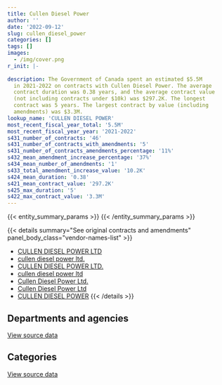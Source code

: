 ```yaml
---
title: Cullen Diesel Power
author: ''
date: '2022-09-12'
slug: cullen_diesel_power
categories: []
tags: []
images:
  - /img/cover.png
r_init: |-
  
description: The Government of Canada spent an estimated $5.5M
  in 2021-2022 on contracts with Cullen Diesel Power. The average
  contract duration was 0.38 years, and the average contract value
  (not including contracts under $10k) was $297.2K. The longest
  contract was 5 years. The largest contract by value (including
  amendments) was $3.3M.
lookup_name: 'CULLEN DIESEL POWER'
most_recent_fiscal_year_total: '5.5M'
most_recent_fiscal_year_year: '2021-2022'
s431_number_of_contracts: '46'
s431_number_of_contracts_with_amendments: '5'
s431_number_of_contracts_amendments_percentage: '11%'
s432_mean_amendment_increase_percentage: '37%'
s434_mean_number_of_amendments: '1'
s433_total_amendment_increase_value: '10.2K'
s424_mean_duration: '0.38'
s421_mean_contract_value: '297.2K'
s425_max_duration: '5'
s422_max_contract_value: '3.3M'
---
```


<script src="/rmarkdown-libs/htmlwidgets/htmlwidgets.js"></script>
<link href="/rmarkdown-libs/datatables-css/datatables-crosstalk.css" rel="stylesheet" />
<script src="/rmarkdown-libs/datatables-binding/datatables.js"></script>
<script src="/rmarkdown-libs/jquery/jquery-3.6.0.min.js"></script>
<link href="/rmarkdown-libs/dt-core-bootstrap/css/dataTables.bootstrap.min.css" rel="stylesheet" />
<link href="/rmarkdown-libs/dt-core-bootstrap/css/dataTables.bootstrap.extra.css" rel="stylesheet" />
<script src="/rmarkdown-libs/dt-core-bootstrap/js/jquery.dataTables.min.js"></script>
<script src="/rmarkdown-libs/dt-core-bootstrap/js/dataTables.bootstrap.min.js"></script>
<link href="/rmarkdown-libs/crosstalk/css/crosstalk.min.css" rel="stylesheet" />
<script src="/rmarkdown-libs/crosstalk/js/crosstalk.min.js"></script>
<script src="/rmarkdown-libs/htmlwidgets/htmlwidgets.js"></script>
<link href="/rmarkdown-libs/datatables-css/datatables-crosstalk.css" rel="stylesheet" />
<script src="/rmarkdown-libs/datatables-binding/datatables.js"></script>
<script src="/rmarkdown-libs/jquery/jquery-3.6.0.min.js"></script>
<link href="/rmarkdown-libs/dt-core-bootstrap/css/dataTables.bootstrap.min.css" rel="stylesheet" />
<link href="/rmarkdown-libs/dt-core-bootstrap/css/dataTables.bootstrap.extra.css" rel="stylesheet" />
<script src="/rmarkdown-libs/dt-core-bootstrap/js/jquery.dataTables.min.js"></script>
<script src="/rmarkdown-libs/dt-core-bootstrap/js/dataTables.bootstrap.min.js"></script>
<link href="/rmarkdown-libs/crosstalk/css/crosstalk.min.css" rel="stylesheet" />
<script src="/rmarkdown-libs/crosstalk/js/crosstalk.min.js"></script>

{{< entity_summary_params >}}
{{< /entity_summary_params >}}

{{< details summary="See original contracts and amendments" panel_body_class="vendor-names-list" >}}
- [CULLEN DIESEL POWER LTD](https://search.open.canada.ca/en/ct/?sort=contract_value_f%20desc&page=1&search_text=%22CULLEN%20DIESEL%20POWER%20LTD%22)
- [cullen diesel power ltd.](https://search.open.canada.ca/en/ct/?sort=contract_value_f%20desc&page=1&search_text=%22cullen%20diesel%20power%20ltd.%22)
- [CULLEN DIESEL POWER LTD.](https://search.open.canada.ca/en/ct/?sort=contract_value_f%20desc&page=1&search_text=%22CULLEN%20DIESEL%20POWER%20LTD.%22)
- [cullen diesel power ltd](https://search.open.canada.ca/en/ct/?sort=contract_value_f%20desc&page=1&search_text=%22cullen%20diesel%20power%20ltd%22)
- [Cullen Diesel Power Ltd.](https://search.open.canada.ca/en/ct/?sort=contract_value_f%20desc&page=1&search_text=%22Cullen%20Diesel%20Power%20Ltd.%22)
- [Cullen Diesel Power Ltd](https://search.open.canada.ca/en/ct/?sort=contract_value_f%20desc&page=1&search_text=%22Cullen%20Diesel%20Power%20Ltd%22)
- [CULLEN DIESEL POWER](https://search.open.canada.ca/en/ct/?sort=contract_value_f%20desc&page=1&search_text=%22CULLEN%20DIESEL%20POWER%22)
{{< /details >}}

## Departments and agencies

<div id="htmlwidget-1" style="width:100%;height:auto;" class="datatables html-widget"></div>
<script type="application/json" data-for="htmlwidget-1">{"x":{"style":"bootstrap","filter":"none","vertical":false,"data":[["<a href=\"/departments/csc-scc/\">Correctional Service of Canada<\/a>","<a href=\"/departments/dfo-mpo/\">Fisheries and Oceans Canada<\/a>","<a href=\"/departments/dnd-mdn/\">National Defence<\/a>","<a href=\"/departments/pc/\">Parks Canada<\/a>"],[246013.14,314015.31,null,null],[59413.61,4531575.16,null,null],[18102.15,3123941.65,212149.86,null],[null,5424953.52,37391.69,29476.23]],"container":"<table class=\"table table-striped table-hover row-border order-column display\">\n  <thead>\n    <tr>\n      <th>Department<\/th>\n      <th>2018-2019<\/th>\n      <th>2019-2020<\/th>\n      <th>2020-2021<\/th>\n      <th>2021-2022<\/th>\n    <\/tr>\n  <\/thead>\n<\/table>","options":{"order":[[4,"desc"]],"pageLength":10,"autoWidth":true,"columnDefs":[{"targets":1,"render":"function(data, type, row, meta) {\n    return type !== 'display' ? data : DTWidget.formatCurrency(data, \"$\", 2, 3, \",\", \".\", true, null);\n  }"},{"targets":2,"render":"function(data, type, row, meta) {\n    return type !== 'display' ? data : DTWidget.formatCurrency(data, \"$\", 2, 3, \",\", \".\", true, null);\n  }"},{"targets":3,"render":"function(data, type, row, meta) {\n    return type !== 'display' ? data : DTWidget.formatCurrency(data, \"$\", 2, 3, \",\", \".\", true, null);\n  }"},{"targets":4,"render":"function(data, type, row, meta) {\n    return type !== 'display' ? data : DTWidget.formatCurrency(data, \"$\", 2, 3, \",\", \".\", true, null);\n  }"},{"width":"16%","targets":[1,2,3,4]},{"className":"dt-right","targets":[1,2,3,4]}],"orderClasses":false}},"evals":["options.columnDefs.0.render","options.columnDefs.1.render","options.columnDefs.2.render","options.columnDefs.3.render"],"jsHooks":[]}</script>
<p class="text-right">
<a href="https://github.com/GoC-Spending/contracts-data/tree/main/data/out/vendors/cullen_diesel_power/summary_by_fiscal_year_by_department.csv" class="source-data-link btn btn-link">View source data</a>
</p>

## Categories

<div id="htmlwidget-2" style="width:100%;height:auto;" class="datatables html-widget"></div>
<script type="application/json" data-for="htmlwidget-2">{"x":{"style":"bootstrap","filter":"none","vertical":false,"data":[["<a href=\"/categories/facilities_and_construction/\">Facilities and construction<\/a>","<a href=\"/categories/defence/\">Defence<\/a>","<a href=\"/categories/information_technology/\">Information technology<\/a>","<a href=\"/categories/transportation_and_logistics/\">Transportation and logistics<\/a>","<a href=\"/categories/industrial_products_and_services/\">Industrial products and services<\/a>"],[59208.46,null,null,291513.99,209306],[36807.71,null,null,4531575.16,22605.91],[42984.32,187267.69,null,3123941.65,null],[21442.24,15949.45,73269.44,4631162.5,749997.81]],"container":"<table class=\"table table-striped table-hover row-border order-column display\">\n  <thead>\n    <tr>\n      <th>Category<\/th>\n      <th>2018-2019<\/th>\n      <th>2019-2020<\/th>\n      <th>2020-2021<\/th>\n      <th>2021-2022<\/th>\n    <\/tr>\n  <\/thead>\n<\/table>","options":{"order":[[4,"desc"]],"dom":"t","pageLength":30,"autoWidth":true,"columnDefs":[{"targets":1,"render":"function(data, type, row, meta) {\n    return type !== 'display' ? data : DTWidget.formatCurrency(data, \"$\", 2, 3, \",\", \".\", true, null);\n  }"},{"targets":2,"render":"function(data, type, row, meta) {\n    return type !== 'display' ? data : DTWidget.formatCurrency(data, \"$\", 2, 3, \",\", \".\", true, null);\n  }"},{"targets":3,"render":"function(data, type, row, meta) {\n    return type !== 'display' ? data : DTWidget.formatCurrency(data, \"$\", 2, 3, \",\", \".\", true, null);\n  }"},{"targets":4,"render":"function(data, type, row, meta) {\n    return type !== 'display' ? data : DTWidget.formatCurrency(data, \"$\", 2, 3, \",\", \".\", true, null);\n  }"},{"width":"16%","targets":[1,2,3,4]},{"className":"dt-right","targets":[1,2,3,4]}],"orderClasses":false,"lengthMenu":[10,25,30,50,100]}},"evals":["options.columnDefs.0.render","options.columnDefs.1.render","options.columnDefs.2.render","options.columnDefs.3.render"],"jsHooks":[]}</script>
<p class="text-right">
<a href="https://github.com/GoC-Spending/contracts-data/tree/main/data/out/vendors/cullen_diesel_power/summary_by_fiscal_year_by_category.csv" class="source-data-link btn btn-link">View source data</a>
</p>
